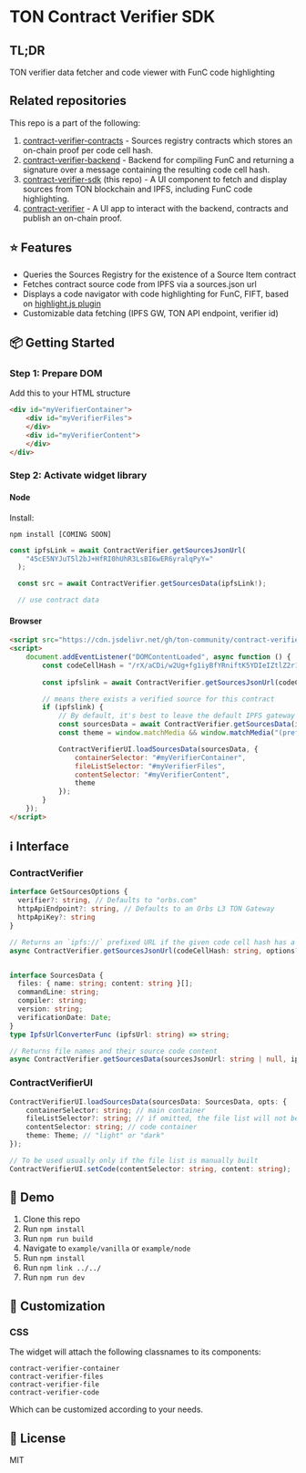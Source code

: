 # TON Contract Verifier SDK

## TL;DR
TON verifier data fetcher and code viewer with FunC code highlighting 

## Related repositories

This repo is a part of the following:

1. [contract-verifier-contracts](https://github.com/ton-community/contract-verifier-contracts) - Sources registry contracts which stores an on-chain proof per code cell hash.
2. [contract-verifier-backend](https://github.com/ton-community/contract-verifier-backend) - Backend for compiling FunC and returning a signature over a message containing the resulting code cell hash.
3. [contract-verifier-sdk](https://github.com/ton-community/contract-verifier-sdk) (this repo) - A UI component to fetch and display sources from TON blockchain and IPFS, including FunC code highlighting.
4. [contract-verifier](https://github.com/ton-community/contract-verifier) - A UI app to interact with the backend, contracts and publish an on-chain proof.

## ⭐️ Features
- Queries the Sources Registry for the existence of a Source Item contract
- Fetches contract source code from IPFS via a sources.json url  
- Displays a code navigator with code highlighting for FunC, FIFT, based on [highlight.js plugin](https://github.com/highlightjs/highlightjs-func)
- Customizable data fetching (IPFS GW, TON API endpoint, verifier id)

## 📦 Getting Started

### Step 1: Prepare DOM ###
Add this to your HTML structure
```html
<div id="myVerifierContainer">
    <div id="myVerifierFiles">
    </div>
    <div id="myVerifierContent">
    </div>
</div>
```

### Step 2: Activate widget library

#### Node
Install:
```
npm install [COMING SOON]
```

```typescript
const ipfsLink = await ContractVerifier.getSourcesJsonUrl(
    "45cE5NYJuT5l2bJ+HfRI0hUhR3LsBI6wER6yralqPyY="
  );

  const src = await ContractVerifier.getSourcesData(ipfsLink!);

  // use contract data
```

#### Browser
```html
<script src="https://cdn.jsdelivr.net/gh/ton-community/contract-verifier-sdk@0.2.1/dist/index.min.js"></script>
<script>
    document.addEventListener("DOMContentLoaded", async function () {
        const codeCellHash = "/rX/aCDi/w2Ug+fg1iyBfYRniftK5YDIeIZtlZ2r1cA=";
        
        const ipfslink = await ContractVerifier.getSourcesJsonUrl(codeCellHash);

        // means there exists a verified source for this contract
        if (ipfslink) {
            // By default, it's best to leave the default IPFS gateway as it has all verified source code pinned and ready
            const sourcesData = await ContractVerifier.getSourcesData(ipfslink);
            const theme = window.matchMedia && window.matchMedia("(prefers-color-scheme: dark)").matches ? "dark" : "light";

            ContractVerifierUI.loadSourcesData(sourcesData, {
                containerSelector: "#myVerifierContainer",
                fileListSelector: "#myVerifierFiles",
                contentSelector: "#myVerifierContent",
                theme
            });
        }
    });
</script>
```

## ℹ️ Interface

### ContractVerifier
```typescript
interface GetSourcesOptions {
  verifier?: string, // Defaults to "orbs.com"
  httpApiEndpoint?: string, // Defaults to an Orbs L3 TON Gateway
  httpApiKey?: string
}

// Returns an `ipfs://` prefixed URL if the given code cell hash has a corresponding source verifier contract 
async ContractVerifier.getSourcesJsonUrl(codeCellHash: string, options?: GetSourcesOptions): Promise<string | null>;


interface SourcesData {
  files: { name: string; content: string }[];
  commandLine: string;
  compiler: string;
  version: string;
  verificationDate: Date;
}
type IpfsUrlConverterFunc (ipfsUrl: string) => string;

// Returns file names and their source code content
async ContractVerifier.getSourcesData(sourcesJsonUrl: string | null, ipfsConverter?: IpfsUrlConverterFunc): Promise<SourcesData>;
```

### ContractVerifierUI

```typescript
ContractVerifierUI.loadSourcesData(sourcesData: SourcesData, opts: {
    containerSelector: string; // main container
    fileListSelector?: string; // if omitted, the file list will not be populated and the setCode function can be used instead to switch between files
    contentSelector: string; // code container
    theme: Theme; // "light" or "dark"
});

// To be used usually only if the file list is manually built
ContractVerifierUI.setCode(contentSelector: string, content: string);
```

## 👀 Demo
1. Clone this repo
2. Run `npm install`
3. Run `npm run build`
4. Navigate to `example/vanilla` or `example/node`
5. Run `npm install`
6. Run `npm link ../../`
7. Run `npm run dev`

## 💎 Customization

### CSS
The widget will attach the following classnames to its components:
```
contract-verifier-container
contract-verifier-files
contract-verifier-file
contract-verifier-code
```

Which can be customized according to your needs.

## 📔 License
MIT
